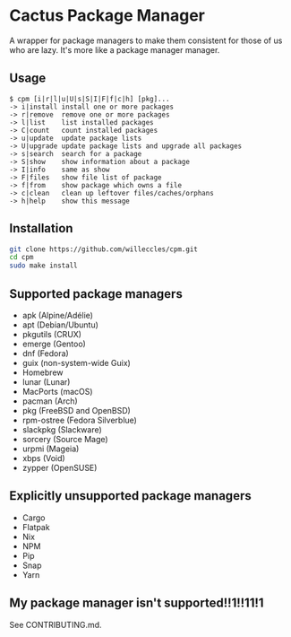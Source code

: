 # Cactus Package Manager
A wrapper for package managers to make them consistent for those of us who are
lazy. It's more like a package manager manager.

## Usage

```
$ cpm [i|r|l|u|U|s|S|I|F|f|c|h] [pkg]...
-> i|install install one or more packages
-> r|remove  remove one or more packages
-> l|list    list installed packages
-> C|count   count installed packages
-> u|update  update package lists
-> U|upgrade update package lists and upgrade all packages
-> s|search  search for a package
-> S|show    show information about a package
-> I|info    same as show
-> F|files   show file list of package
-> f|from    show package which owns a file
-> c|clean   clean up leftover files/caches/orphans
-> h|help    show this message
```

## Installation

```bash
git clone https://github.com/willeccles/cpm.git
cd cpm
sudo make install
```

## Supported package managers

- apk (Alpine/Adélie)
- apt (Debian/Ubuntu)
- pkgutils (CRUX)
- emerge (Gentoo)
- dnf (Fedora)
- guix (non-system-wide Guix)
- Homebrew
- lunar (Lunar)
- MacPorts (macOS)
- pacman (Arch)
- pkg (FreeBSD and OpenBSD)
- rpm-ostree (Fedora Silverblue)
- slackpkg (Slackware)
- sorcery (Source Mage)
- urpmi (Mageia)
- xbps (Void)
- zypper (OpenSUSE)

## Explicitly unsupported package managers

- Cargo
- Flatpak
- Nix
- NPM
- Pip
- Snap
- Yarn

## My package manager isn't supported!!1!!11!1

See CONTRIBUTING.md.
